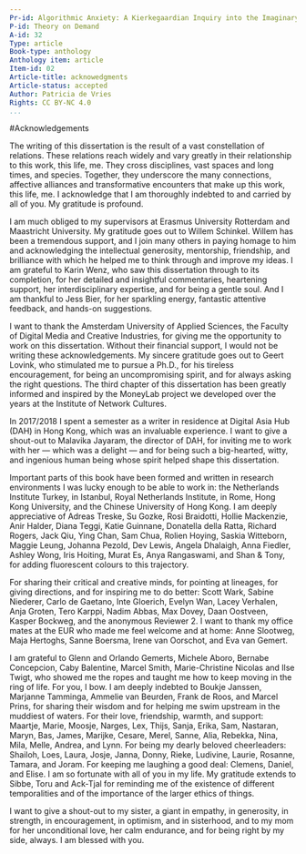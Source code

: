 ```yaml
---
Pr-id: Algorithmic Anxiety: A Kierkegaardian Inquiry into the Imaginary of Possibility
P-id: Theory on Demand
A-id: 32
Type: article
Book-type: anthology
Anthology item: article
Item-id: 02
Article-title: acknowedgments
Article-status: accepted
Author: Patricia de Vries
Rights: CC BY-NC 4.0
...
```


#Acknowledgements 

The writing of this dissertation is the result of a vast constellation of relations. These relations reach widely and vary greatly in their relationship to this work, this life, me. They cross disciplines, vast spaces and long times, and species. Together, they underscore the many connections, affective alliances and transformative encounters that make up this work, this life, me. I acknowledge that I am thoroughly indebted to and carried by all of you. My gratitude is profound. 

I am much obliged to my supervisors at Erasmus University Rotterdam and Maastricht University. My gratitude goes out to Willem Schinkel. Willem has been a tremendous support, and I join many others in paying homage to him and acknowledging the intellectual generosity, mentorship, friendship, and brilliance with which he helped me to think through and improve my ideas. I am grateful to Karin Wenz, who saw this dissertation through to its completion, for her detailed and insightful commentaries, heartening support, her interdisciplinary expertise, and for being a gentle soul. And I am thankful to Jess Bier, for her sparkling energy, fantastic attentive feedback, and hands-on suggestions. 

I want to thank the Amsterdam University of Applied Sciences, the Faculty of Digital Media and Creative Industries, for giving me the opportunity to work on this dissertation. Without their financial support, I would not be writing these acknowledgements. My sincere gratitude goes out to Geert Lovink, who stimulated me to pursue a Ph.D., for his tireless encouragement, for being an uncompromising spirit, and for always asking the right questions. The third chapter of this dissertation has been greatly informed and inspired by the MoneyLab project we developed over the years at the Institute of Network Cultures.

In 2017/2018 I spent a semester as a writer in residence at Digital Asia Hub (DAH) in Hong Kong, which was an invaluable experience. I want to give a shout-out to Malavika Jayaram, the director of DAH, for inviting me to work with her — which was a delight — and for being such a big-hearted, witty, and ingenious human being whose spirit helped shape this dissertation. 

Important parts of this book have been formed and written in research environments I was lucky enough to be able to work in: the Netherlands Institute Turkey, in Istanbul, Royal Netherlands Institute, in Rome, Hong Kong University, and the Chinese University of Hong Kong. I am deeply appreciative of Adreas Treske, Su Gozke, Rosi Braidotti, Hollie Mackenzie, Anir Halder, Diana Teggi, Katie Guinnane, Donatella della Ratta, Richard Rogers, Jack Qiu, Ying Chan, Sam Chua, Rolien Hoying, Saskia Witteborn, Maggie Leung, Johanna Pezold, Dev Lewis, Angela Dhalaigh, Anna Fiedler, Ashley Wong, Iris Hoiting, Murat Es, Anya Rangaswami, and Shan & Tony, for adding fluorescent colours to this trajectory.

For sharing their critical and creative minds, for pointing at lineages, for giving directions, and for inspiring me to do better: Scott Wark, Sabine Niederer, Carlo de Gaetano, Inte Gloerich, Evelyn Wan, Lacey Verhalen, Anja Groten, Tero Karppi, Nadim Abbas, Max Dovey, Daan Oostveen, Kasper Bockweg, and the anonymous Reviewer 2. I want to thank my office mates at the EUR who made me feel welcome and at home: Anne Slootweg, Maja Hertoghs, Sanne Boersma, Irene van Oorschot, and Eva van Gemert.

I am grateful to Glenn and Orlando Gemerts, Michele Aboro, Bernabe Concepcion, Caby Balentine, Marcel Smith, Marie-Christine Nicolas and Ilse Twigt, who showed me the ropes and taught me how to keep moving in the ring of life. For you, I bow. I am deeply indebted to Boukje Janssen, Marjanne Tamminga, Ammelie van Beurden, Frank de Roos, and Marcel Prins, for sharing their wisdom and for helping me swim upstream in the muddiest of waters. For their love, friendship, warmth, and support:  Maartje, Marie, Moosje, Narges, Lex, Thijs, Sanja, Erika, Sam, Nastaran, Maryn, Bas, James, Marijke, Cesare, Merel, Sanne, Alia, Rebekka, Nina, Mila, Melle, Andrea, and Lynn. For being my dearly beloved cheerleaders: Shailoh, Loes, Laura, Josje, Janna, Donny, Rieke, Ludivine, Laurie, Rosanne, Tamara, and Joram. For keeping me laughing a good deal: Clemens, Daniel, and Elise. I am so fortunate with all of you in my life. My gratitude extends to Sibbe, Toru and Ack-Tjal for reminding me of the existence of different temporalities and of the importance of the larger ethics of things. 

I want to give a shout-out to my sister, a giant in empathy, in generosity, in strength, in encouragement, in optimism, and in sisterhood, and to my mom for her unconditional love, her calm endurance, and for being right by my side, always. I am blessed with you.
